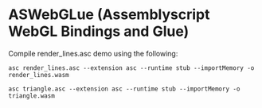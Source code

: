# ASWebGLue (Assemblyscript WebGL Bindings and Glue)

Compile render_lines.asc demo using the following:
```
asc render_lines.asc --extension asc --runtime stub --importMemory -o render_lines.wasm
```

```
asc triangle.asc --extension asc --runtime stub --importMemory -o triangle.wasm
```